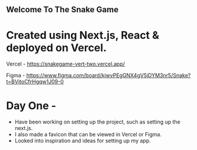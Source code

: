 ## Welcome To The Snake Game 
# Created using Next.js, React & deployed on Vercel. 

Vercel - https://snakegame-vert-two.vercel.app/

Figma - https://www.figma.com/board/kjwvPEgGNX4gV5jDYM3nr5/Snake?t=BVitoCfrHgqw1J09-0

# Day One - 
- Have been working on setting up the project, such as setting up the next.js. 
- I also made a favicon that can be viewed in Vercel or Figma.
- Looked into inspiration and ideas for setting up my app.

